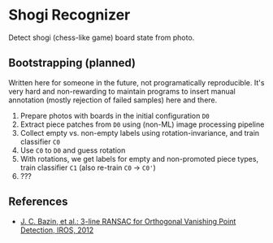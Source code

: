 Shogi Recognizer
================
Detect shogi (chess-like game) board state from photo.


Bootstrapping (planned)
----------
Written here for someone in the future, not programatically reproducible.
It's very hard and non-rewarding to maintain programs to insert manual
annotation (mostly rejection of failed samples) here and there.

1. Prepare photos with boards in the initial configuration `D0`
2. Extract piece patches from `D0` using (non-ML) image processing pipeline
3. Collect empty vs. non-empty labels using rotation-invariance, and train classifier `C0`
4. Use `C0` to `D0` and guess rotation
5. With rotations, we get labels for empty and non-promoted piece types, train classifier `C1` (also re-train `C0` -> `C0'`)
6. ???



References
----------
* [J. C. Bazin, et al.: 3-line RANSAC for Orthogonal Vanishing Point Detection, IROS, 2012](http://graphics.ethz.ch/~jebazin/papers/IROS_2012.pdf)
